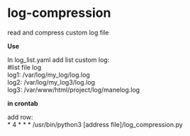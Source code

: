 # log-compression
read and compress custom log file

**Use**

In log_list.yaml add list custom log:\
#list file log\
log1: /var/log/my_log/log.log\
log2: /var/log/my_log3/log.log\
log3: /var/www/html/project/log/manelog.log

**in crontab**

add row:\
\* 4 * * * /usr/bin/python3 [address file]/log_compression.py
